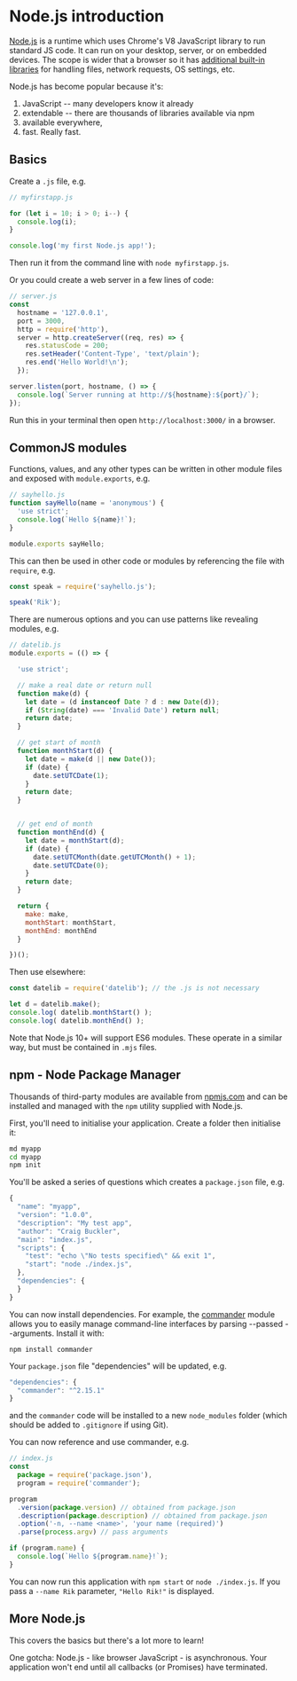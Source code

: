 # Node.js introduction
[Node.js](https://nodejs.org/) is a runtime which uses Chrome's V8 JavaScript library to run standard JS code. It can run on your desktop, server, or on embedded devices. The scope is wider that a browser so it has [additional built-in libraries](https://nodejs.org/dist/latest/docs/api/) for handling files, network requests, OS settings, etc.

Node.js has become popular because it's:

1. JavaScript -- many developers know it already
1. extendable -- there are thousands of libraries available via npm
1. available everywhere,
1. fast. Really fast.


## Basics
Create a `.js` file, e.g.

```javascript
// myfirstapp.js

for (let i = 10; i > 0; i--) {
  console.log(i);
}

console.log('my first Node.js app!');
```

Then run it from the command line with `node myfirstapp.js`.

Or you could create a web server in a few lines of code:

```javascript
// server.js
const
  hostname = '127.0.0.1',
  port = 3000,
  http = require('http'),
  server = http.createServer((req, res) => {
    res.statusCode = 200;
    res.setHeader('Content-Type', 'text/plain');
    res.end('Hello World!\n');
  });

server.listen(port, hostname, () => {
  console.log(`Server running at http://${hostname}:${port}/`);
});
```

Run this in your terminal then open `http://localhost:3000/` in a browser.


## CommonJS modules
Functions, values, and any other types can be written in other module files and exposed with `module.exports`, e.g.

```javascript
// sayhello.js
function sayHello(name = 'anonymous') {
  'use strict';
  console.log(`Hello ${name}!`);
}

module.exports sayHello;
```

This can then be used in other code or modules by referencing the file with `require`, e.g.

```javascript
const speak = require('sayhello.js');

speak('Rik');
```

There are numerous options and you can use patterns like revealing modules, e.g.

```javascript
// datelib.js
module.exports = (() => {

  'use strict';

  // make a real date or return null
  function make(d) {
    let date = (d instanceof Date ? d : new Date(d));
    if (String(date) === 'Invalid Date') return null;
    return date;
  }

  // get start of month
  function monthStart(d) {
    let date = make(d || new Date());
    if (date) {
      date.setUTCDate(1);
    }
    return date;
  }


  // get end of month
  function monthEnd(d) {
    let date = monthStart(d);
    if (date) {
      date.setUTCMonth(date.getUTCMonth() + 1);
      date.setUTCDate(0);
    }
    return date;
  }

  return {
    make: make,
    monthStart: monthStart,
    monthEnd: monthEnd
  }

})();
```

Then use elsewhere:

```javascript
const datelib = require('datelib'); // the .js is not necessary

let d = datelib.make();
console.log( datelib.monthStart() );
console.log( datelib.monthEnd() );
```

Note that Node.js 10+ will support ES6 modules. These operate in a similar way, but must be contained in `.mjs` files.


## npm - Node Package Manager
Thousands of third-party modules are available from [npmjs.com](https://www.npmjs.com/) and can be installed and managed with the `npm` utility supplied with Node.js.

First, you'll need to initialise your application. Create a folder then initialise it:

```bash
md myapp
cd myapp
npm init
```

You'll be asked a series of questions which creates a `package.json` file, e.g.

```javascript
{
  "name": "myapp",
  "version": "1.0.0",
  "description": "My test app",
  "author": "Craig Buckler",
  "main": "index.js",
  "scripts": {
    "test": "echo \"No tests specified\" && exit 1",
    "start": "node ./index.js",
  },
  "dependencies": {
  }
}
```

You can now install dependencies. For example, the [commander](https://www.npmjs.com/package/commander) module allows you to easily manage command-line interfaces by parsing --passed --arguments. Install it with:

```
npm install commander
```

Your `package.json` file "dependencies" will be updated, e.g.

```javascript
"dependencies": {
  "commander": "^2.15.1"
}
```

and the `commander` code will be installed to a new `node_modules` folder (which should be added to `.gitignore` if using Git).

You can now reference and use commander, e.g.

```javascript
// index.js
const
  package = require('package.json'),
  program = require('commander');

program
  .version(package.version) // obtained from package.json
  .description(package.description) // obtained from package.json
  .option('-n, --name <name>', 'your name (required)')
  .parse(process.argv) // pass arguments

if (program.name) {
  console.log(`Hello ${program.name}!`);
}
```

You can now run this application with `npm start` or `node ./index.js`. If you pass a `--name Rik` parameter, `"Hello Rik!"` is displayed.


## More Node.js
This covers the basics but there's a lot more to learn!

One gotcha: Node.js - like browser JavaScript - is asynchronous. Your application won't end until all callbacks (or Promises) have terminated.

